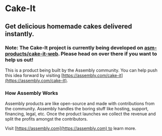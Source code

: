 # Cake-It

## Get delicious homemade cakes delivered instantly.

### Note: The Cake-It project is currently being developed on [asm-products/cake-it-web](https://github.com/asm-products/cake-it-web). Please head on over there if you want to help us out!

This is a product being built by the Assembly community. You can help push this idea forward by visiting [https://assembly.com/cake-it](https://assembly.com/cake-it).

### How Assembly Works

Assembly products are like open-source and made with contributions from the community. Assembly handles the boring stuff like hosting, support, financing, legal, etc. Once the product launches we collect the revenue and split the profits amongst the contributors.

Visit [https://assembly.com](https://assembly.com) to learn more.
